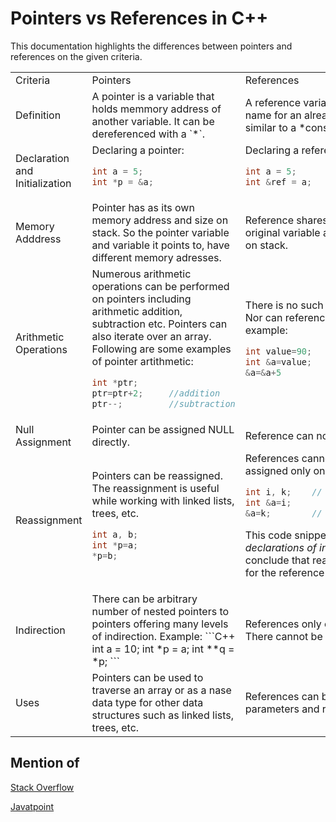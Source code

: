 # Pointers vs References in C++

This documentation highlights the differences between pointers and references on the given criteria.

<table>
<tr>
   <td> Criteria </td> <td> Pointers </td> <td> References </td>
</tr>
   
<tr>
   <td> Definition </td>
   <td> A pointer is a variable that holds memmory address of another variable. It can be dereferenced with a `*`.</td>
   <td> A reference variable is an alias, that is, another name for an already existing variable. It is similar to a *const pointer*.</td>
</tr>
   
<tr>
   <td> Declaration and Initialization</td>
   <td> Declaring a pointer:
      
   ```C++ 
   int a = 5; 
   int *p = &a; 
   ``` 
      
   </td>
   <td>Declaring a reference:
      
   ```C++ 
   int a = 5; 
   int &ref = a;
   ``` 
      
   </td>
</tr>
   
<tr>
   <td> Memory Adddress </td>
   <td>
      Pointer has as its own memory address and size on stack. So the pointer variable and variable it points to, have different memory adresses. 
   </td>
   <td>
      Reference shares same memory location as original variable and also takes up some space on stack.
   </td>
</tr>
<tr>
   <td> Arithmetic Operations </td>
   <td> Numerous arithmetic operations can be performed on pointers including arithmetic addition, subtraction etc. Pointers can also iterate over an array. Following are some examples of pointer artithmetic:

   ```C++
   int *ptr;  
   ptr=ptr+2;     //addition
   ptr--;         //subtraction
   ```
   
   </td>
   <td> There is no such thing as reference artithmetic. Nor can references iterate over arrays. For example:

   ```C++
   int value=90;  
   int &a=value;  
   &a=&a+5         // throws compile time error
   ```
      
   </td>
</tr>
<tr>
   <td> Null Assignment </td>
   <td>Pointer can be assigned NULL directly.</td>
   <td>Reference can not be assigned NULL directly.</td>
</tr>
<tr>
   <td> Reassignment </td>
   <td>Pointers can be reassigned. The reassignment is useful while working with linked lists, trees, etc. 

   ```C++
   int a, b;
   int *p=a;
   *p=b;
   ```
      
   </td>
   <td> References cannot be reassigned. It must be assigned only once at initialisation.

   ```C++
   int i, k;    // variable declaration  
   int &a=i;  
   &a=k;        // error   
   ```
      
   This code snippet shows the error *multiple declarations of int &a not allowed*. Hence we conclude that reassignment operation invalid for the reference variables.
   </td>
</tr>
<tr>
   <td> Indirection </td>
   <td>
   There can be arbitrary number of nested pointers to pointers offering many levels of indirection. Example:
```C++
int a = 10;
int *p = a;
int **q = *p;
```
      
   </td>
   <td>
      References only offer one level of indirection. There cannot be reference to a reference.
   </td>
</tr>
<tr>
   <td> Uses </td>
   <td> Pointers can be used to traverse an array or as a nase data type for other data structures such as linked lists, trees, etc.</td>
   <td> References can be passed in function parameters and return types. </td>
</tr>
</table>

## Mention of

[Stack Overflow](https://stackoverflow.com/questions/57483/what-are-the-differences-between-a-pointer-variable-and-a-reference-variable-in)

[Javatpoint](https://www.javatpoint.com/cpp-reference-vs-pointer)
